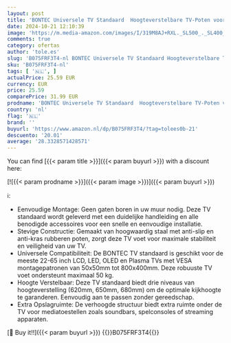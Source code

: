 ```yaml
---
layout: post
title: 'BONTEC Universele TV Standaard  Hoogteverstelbare TV-Poten voor 22-65 Inch LCD LED OLED Plasma TV s  TV Voet Max. VESA 800 x 400 mm  Ondersteunt tot 50KG'
date: 2024-10-21 12:10:39
image: 'https://m.media-amazon.com/images/I/319M8AJ+RXL._SL500_._SL400_.jpg'
comments: true
category: ofertas
author: 'tole.es'
slug: 'B075FRF3T4-nl BONTEC Universele TV Standaard Hoogteverstelbare TV-Poten...'
sku: 'B075FRF3T4-nl'
tags: [ '🇳🇱', ]
actualPrice: 25.59 EUR
currency: EUR
price: 25.59
comparePrice: 31.99 EUR
prodname: 'BONTEC Universele TV Standaard  Hoogteverstelbare TV-Poten voor 22-65 Inch LCD LED OLED Plasma TV s  TV Voet Max. VESA 800 x 400 mm  Ondersteunt tot 50KG'
country: 'nl'
flag: '🇳🇱'
brand: ''
buyurl: 'https://www.amazon.nl/dp/B075FRF3T4/?tag=tolees0b-21'
descuento: '20.01'
average: '28.3328571428571'
---
```


You can find [{{< param title >}}]({{< param buyurl >}}) with a discount here:

[![{{< param prodname >}}]({{< param image >}})]({{< param buyurl >}})

ℹ️:

- Eenvoudige Montage: Geen gaten boren in uw muur nodig. Deze TV standaard wordt geleverd met een duidelijke handleiding en alle benodigde accessoires voor een snelle en eenvoudige installatie.
- Stevige Constructie: Gemaakt van hoogwaardig staal met anti-slip en anti-kras rubberen poten, zorgt deze TV voet voor maximale stabiliteit en veiligheid van uw TV.
- Universele Compatibiliteit: De BONTEC TV standaard is geschikt voor de meeste 22-65 inch LCD, LED, OLED en Plasma TVs met VESA montagepatronen van 50x50mm tot 800x400mm. Deze robuuste TV voet ondersteunt maximaal 50 kg.
- Hoogte Verstelbaar: Deze TV standaard biedt drie niveaus van hoogteverstelling (620mm, 650mm, 680mm) om de optimale kijkhoogte te garanderen. Eenvoudig aan te passen zonder gereedschap.
- Extra Opslagruimte: De verhoogde structuur biedt extra ruimte onder de TV voor mediatoestellen zoals soundbars, spelconsoles of streaming apparaten.

[🛒 Buy it!!]({{< param buyurl >}})
{{<world>}}B075FRF3T4{{</world>}}
